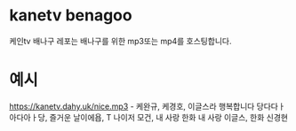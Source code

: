 # kanetv benagoo
케인tv 배나구 레포는 배나구를 위한 mp3또는 mp4를 호스팅합니다.

# 예시
https://kanetv.dahy.uk/nice.mp3 - 케완규, 케경호, 이글스라 행복합니다 당다다ㅏ아다아ㅏ당, 즐거운 날이에욥, T 나이저 모건, 내 사랑 한화 내 사랑 이글스, 한화 신경현
